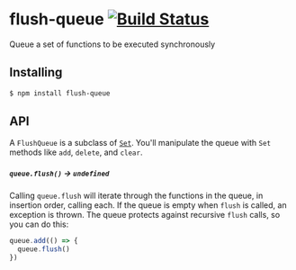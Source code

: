 # flush-queue [![Build Status](https://travis-ci.org/bendrucker/flush-queue.svg?branch=master)](https://travis-ci.org/bendrucker/flush-queue)
Queue a set of functions to be executed synchronously

## Installing

```sh
$ npm install flush-queue
```

## API

A `FlushQueue` is a subclass of [`Set`](https://developer.mozilla.org/en-US/docs/Web/JavaScript/Reference/Global_Objects/Set). You'll manipulate the queue with `Set` methods like `add`, `delete`, and `clear`.

##### `queue.flush()` -> `undefined`

Calling `queue.flush` will iterate through the functions in the queue, in insertion order, calling each. If the queue is empty when `flush` is called, an exception is thrown. The queue protects against recursive `flush` calls, so you can do this:

```js
queue.add(() => {
  queue.flush()
})
